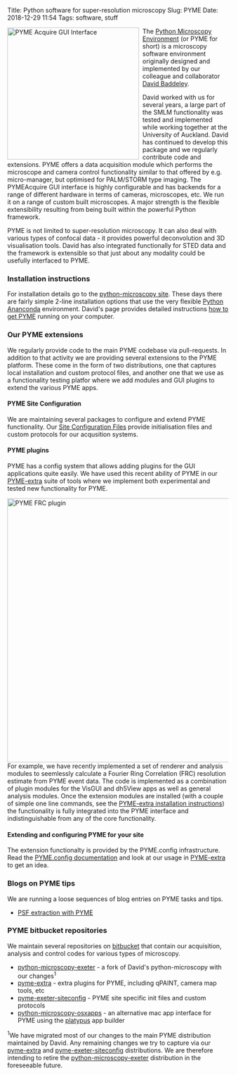 Title: Python software for super-resolution microscopy
Slug: PYME
Date: 2018-12-29 11:54
Tags: software, stuff

<img style="float:left; border-right:8px solid white" width="300"
src="{filename}/images/software/PYMEacquire.png" alt="PYME Acquire GUI
Interface"/>
The [Python Microscopy Environment](http://python-microscopy.org/) (or PYME for short) is a microscopy
software environment originally designed and implemented by our colleague and collaborator [David
Baddeley](https://unidirectory.auckland.ac.nz/profile/d-baddeley). 

David worked with us for several years, a large part of
the SMLM functionality was tested and implemented while working
together at the University of Auckland. David has continued to develop
this package and we regularly contribute code and extensions. PYME
offers a data acquisition module which performs the microscope and
camera control functionality similar to that offered by
e.g. micro-manager, but optimised for PALM/STORM type imaging. The
PYMEAcquire GUI interface is highly configurable and has backends for
a range of different hardware in terms of cameras, microscopes,
etc. We run it on a range of custom built microscopes. A major
strength is the flexible extensibility resulting from being built
within the powerful Python framework.

PYME is not limited to super-resolution microscopy. It can also deal
with various types of confocal data - it provides powerful
deconvolution and 3D visualisation tools. David has also integrated
functionally for STED data and the framework is extensible so that
just about any modality could be usefully interfaced to PYME.

### Installation instructions

For installation details go to the
[python-microscopy site](http://python-microscopy.org/). These days there are fairly simple 2-line installation
options that use the very flexible [Python Ananconda](https://en.wikipedia.org/wiki/Anaconda_(Python_distribution))
environment. David's page provides detailed instructions
[how to get PYME](http://python-microscopy.org/doc/Installation/InstallationWithAnaconda.html)
running on your computer.

### Our PYME extensions

We regularly provide code to the main PYME codebase via pull-requests. In addition to
that activity we are providing several extensions to the PYME platform. These come in the
form of two distributions, one that captures local installation and custom protocol files,
and another one that we use as a functionality testing platfor where we add modules
and GUI plugins to extend the various PYME apps.

#### PYME Site Configuration

We are maintaining several packages to configure and extend PYME functionality. Our
[Site Configuration Files](http://bitbucket.org/christian_soeller/pyme-exeter-siteconfig) provide initialisation files
and custom protocols for our acqusition systems.

#### PYME plugins

PYME has a config system that allows adding plugins for the GUI applications quite easily. We have used
this recent ability of PYME in our [PYME-extra](http://bitbucket.org/christian_soeller/pyme-extra) suite of tools
where we implement both experimental and tested new functionality for PYME.

<img style="float:left; border-right:8px solid white" width="600"
src="{filename}/images/software/PYME-FRC-screenshots-01.png" alt="PYME FRC plugin"/>

For example, we have recently implemented a set of renderer and analysis modules to seemlessly calculate a
Fourier Ring Correlation (FRC) resolution estimate from PYME event data. The code is implemented
as a combination of plugin modules for the VisGUI and dh5View apps as well as general analysis modules. Once the
extension modules are installed (with a couple of simple one line commands, see the [PYME-extra installation instructions](https://bitbucket.org/christian_soeller/pyme-extra/src/default/README.md)) the functionality is
fully integrated into the PYME interface and indistinguishable from any of the core functionality.

#### Extending and configuring PYME for your site

The extension functionalty is provided by the PYME.config infrastructure. Read the
[PYME.config documentation](http://www.python-microscopy.org/doc/api/PYME.config.html)
and look at our usage in [PYME-extra](http://bitbucket.org/christian_soeller/pyme-extra) to get an
idea.

### Blogs on PYME tips

We are running a loose sequences of blog entries on PYME tasks and tips.

* [PSF extraction with PYME]({filename}/blog/PYME-psf-extraction.md)

### PYME bitbucket repositories

We maintain several repositories on [bitbucket](http://bitbucket.org)
that contain our acquisition, analysis and control codes for various
types of microscopy.

* <i class="fa fa-bitbucket fa-lg"></i>
  [python-microscopy-exeter](http://bitbucket.org/christian_soeller/python-microscopy-exeter) -
  a fork of David's python-microscopy with our changes<sup>1</sup>
* <i class="fa fa-bitbucket fa-lg"></i>
  [pyme-extra](http://bitbucket.org/christian_soeller/pyme-extra) -
  extra plugins for PYME, including qPAINT, camera map tools, etc
* <i class="fa fa-bitbucket fa-lg"></i>
  [pyme-exeter-siteconfig](http://bitbucket.org/christian_soeller/pyme-exeter-siteconfig) -
  PYME site specific init files and custom protocols
* <i class="fa fa-bitbucket fa-lg"></i>
  [python-microscopy-osxapps](https://bitbucket.org/christian_soeller/python-microscopy-osxapps) -
  an alternative mac app interface for PYME using the
  [platypus](http://www.sveinbjorn.org/platypus) app builder

<sup>1</sup>We have migrated most of our changes to the main PYME distribution maintained by David.
Any remaining changes we try to capture via our [pyme-extra](http://bitbucket.org/christian_soeller/pyme-extra)
and [pyme-exeter-siteconfig](http://bitbucket.org/christian_soeller/pyme-exeter-siteconfig) distributions. We are therefore intending to retire the [python-microscopy-exeter](http://bitbucket.org/christian_soeller/python-microscopy-exeter) distribution in the foreseeable future.
